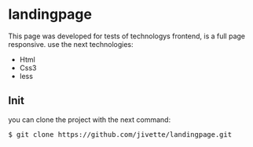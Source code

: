 ﻿# landingpage
<p>This page was developed for tests of technologys frontend, is a full page responsive. use the next technologies:</p>
 <ul>
  <li>Html</li>
  <li>Css3</li>
  <li>less</li>
</ul>

## Init
you can clone the project with the next command: <br>
<pre>$ git clone https://github.com/jivette/landingpage.git </pre>
